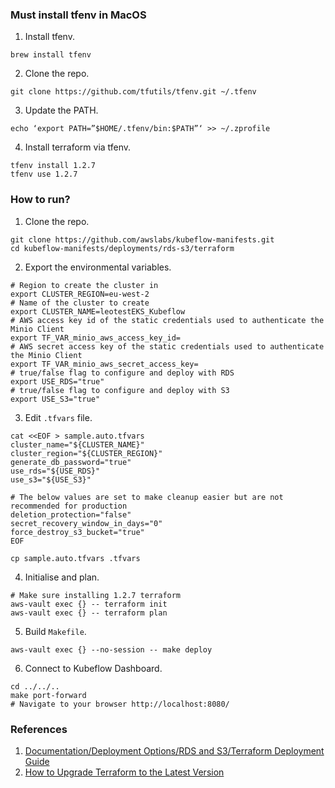 ### Must install tfenv in MacOS
1. Install tfenv.
```
brew install tfenv
```
2. Clone the repo.
```
git clone https://github.com/tfutils/tfenv.git ~/.tfenv
```
3. Update the PATH.
```
echo ‘export PATH=”$HOME/.tfenv/bin:$PATH”‘ >> ~/.zprofile
```
4. Install terraform via tfenv.
```
tfenv install 1.2.7
tfenv use 1.2.7
```

### How to run?
1. Clone the repo.
```
git clone https://github.com/awslabs/kubeflow-manifests.git
cd kubeflow-manifests/deployments/rds-s3/terraform
```
2. Export the environmental variables.
```
# Region to create the cluster in
export CLUSTER_REGION=eu-west-2
# Name of the cluster to create
export CLUSTER_NAME=leotestEKS_Kubeflow
# AWS access key id of the static credentials used to authenticate the Minio Client
export TF_VAR_minio_aws_access_key_id=
# AWS secret access key of the static credentials used to authenticate the Minio Client
export TF_VAR_minio_aws_secret_access_key=
# true/false flag to configure and deploy with RDS
export USE_RDS="true"
# true/false flag to configure and deploy with S3
export USE_S3="true"
```
3. Edit `.tfvars` file. 
```
cat <<EOF > sample.auto.tfvars
cluster_name="${CLUSTER_NAME}"
cluster_region="${CLUSTER_REGION}"
generate_db_password="true"
use_rds="${USE_RDS}"
use_s3="${USE_S3}"

# The below values are set to make cleanup easier but are not recommended for production
deletion_protection="false"
secret_recovery_window_in_days="0"
force_destroy_s3_bucket="true"
EOF

cp sample.auto.tfvars .tfvars
```
4. Initialise and plan. 
```
# Make sure installing 1.2.7 terraform
aws-vault exec {} -- terraform init 
aws-vault exec {} -- terraform plan
```
5. Build `Makefile`.
```
aws-vault exec {} --no-session -- make deploy
```
6. Connect to Kubeflow Dashboard.
```
cd ../../..
make port-forward
# Navigate to your browser http://localhost:8080/
```

### References
1. [Documentation/Deployment Options/RDS and S3/Terraform Deployment Guide](https://awslabs.github.io/kubeflow-manifests/docs/deployment/rds-s3/guide-terraform/)
2. [How to Upgrade Terraform to the Latest Version](https://spacelift.io/blog/terraform-version-upgrade)